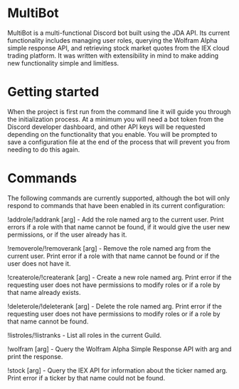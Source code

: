 # MultiBot
MultiBot is a multi-functional Discord bot built using the JDA API.  Its current functionality includes managing user roles, querying the Wolfram Alpha simple response API, and retrieving stock market quotes from the IEX cloud trading platform.  It was written with extensibility in mind to make adding new functionality simple and limitless.

# Getting started
When the project is first run from the command line it will guide you through the initialization process.  At a minimum you will need a bot token from the Discord developer dashboard, and other API keys will be requested depending on the functionality that you enable.  You will be prompted to save a configuration file at the end of the process that will prevent you from needing to do this again.

# Commands

The following commands are currently supported, although the bot will only respond to commands that have been enabled in its current configuration:

!addrole/!addrank [arg] - Add the role named arg to the current user.  Print errors if a role with that name cannot be found, if it would give the user new permissions, or if the user already has it.

!removerole/!removerank [arg] - Remove the role named arg from the current user.  Print error if a role with that name cannot be found or if the user does not have it.

!createrole/!createrank [arg] - Create a new role named arg.  Print error if the requesting user does not have permissions to modify roles or if a role by that name already exists.

!deleterole/!deleterank [arg] - Delete the role named arg.  Print error if the requesting user does not have permissions to modify roles or if a role by that name cannot be found.

!listroles/!listranks - List all roles in the current Guild.

!wolfram [arg] - Query the Wolfram Alpha Simple Response API with arg and print the response.

!stock [arg] - Query the IEX API for information about the ticker named arg.  Print error if a ticker by that name could not be found.
